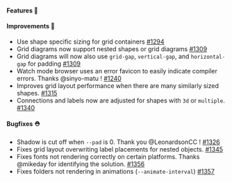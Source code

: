 #### Features 🚀

#### Improvements 🧹

- Use shape specific sizing for grid containers [#1294](https://github.com/terrastruct/d2/pull/1294)
- Grid diagrams now support nested shapes or grid diagrams [#1309](https://github.com/terrastruct/d2/pull/1309)
- Grid diagrams will now also use `grid-gap`, `vertical-gap`, and `horizontal-gap` for padding [#1309](https://github.com/terrastruct/d2/pull/1309)
- Watch mode browser uses an error favicon to easily indicate compiler errors. Thanks @sinyo-matu ! [#1240](https://github.com/terrastruct/d2/pull/1240)
- Improves grid layout performance when there are many similarly sized shapes. [#1315](https://github.com/terrastruct/d2/pull/1315)
- Connections and labels now are adjusted for shapes with `3d` or `multiple`. [#1340](https://github.com/terrastruct/d2/pull/1340)

#### Bugfixes ⛑️

- Shadow is cut off when `--pad` is 0. Thank you @LeonardsonCC ! [#1326](https://github.com/terrastruct/d2/pull/1326)
- Fixes grid layout overwriting label placements for nested objects. [#1345](https://github.com/terrastruct/d2/pull/1345)
- Fixes fonts not rendering correctly on certain platforms. Thanks @mikeday for identifying the solution. [#1356](https://github.com/terrastruct/d2/pull/1356)
- Fixes folders not rendering in animations (`--animate-interval`) [#1357](https://github.com/terrastruct/d2/pull/1357)
